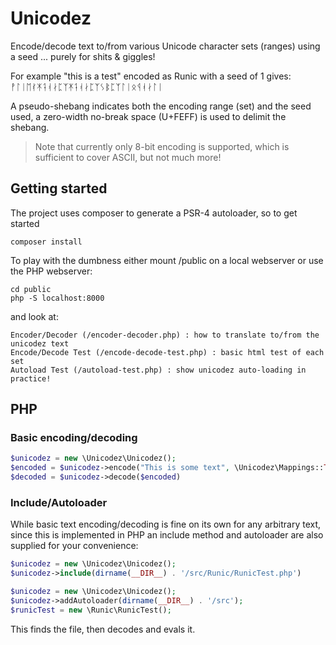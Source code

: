 # Unicodez
Encode/decode text to/from various Unicode character sets (ranges) using a seed ... purely for shits & giggles!

For example "this is a test" encoded as Runic with a seed of 1 gives:
ᚡ﻿ᛚᛁᛖᚰᛡᛑᚮᛅᛈᛉᛡᛑᚮᛅᛈᛉᛊᛔᛈᛉᛚᛁᛟᛩᚮᛅᛚᛁ

A pseudo-shebang indicates both the encoding range (set) and the seed used, a zero-width no-break space (U+FEFF) is used 
to delimit the shebang.

> Note that currently only 8-bit encoding is supported, which is sufficient to cover ASCII, but not much more!

## Getting started
The project uses composer to generate a PSR-4 autoloader, so to get started
```
composer install
```

To play with the dumbness either mount /public on a local webserver or use the PHP webserver:
```
cd public
php -S localhost:8000
```

and look at:
```
Encoder/Decoder (/encoder-decoder.php) : how to translate to/from the unicodez text
Encode/Decode Test (/encode-decode-test.php) : basic html test of each set
Autoload Test (/autoload-test.php) : show unicodez auto-loading in practice!
```

## PHP

### Basic encoding/decoding
```php
$unicodez = new \Unicodez\Unicodez();
$encoded = $unicodez->encode("This is some text", \Unicodez\Mappings::TEXT_RUNIC, 123);
$decoded = $unicodez->decode($encoded)
```

### Include/Autoloader
While basic text encoding/decoding is fine on its own for any arbitrary text, since this is implemented in PHP an
include method and autoloader are also supplied for your convenience:
```php
$unicodez = new \Unicodez\Unicodez();
$unicodez->include(dirname(__DIR__) . '/src/Runic/RunicTest.php')
```
```php
$unicodez = new \Unicodez\Unicodez();
$unicodez->addAutoloader(dirname(__DIR__) . '/src');
$runicTest = new \Runic\RunicTest();
```
This finds the file, then decodes and evals it.
